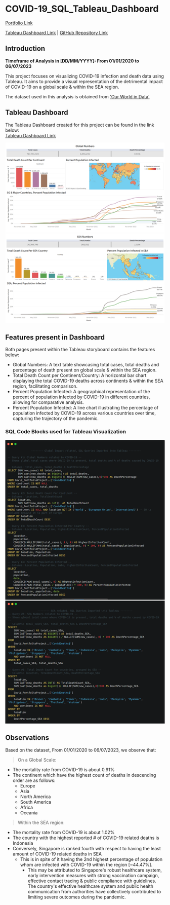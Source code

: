 # COVID-19_SQL_Tableau_Dashboard
[Portfolio Link](https://yattavit.github.io/)

[Tableau Dashboard Link](https://public.tableau.com/app/profile/ysook/viz/COVID-19Dashboard_16891358862960/COVID-19DeathsInfectionUpdated06072023) | [GitHub Repository Link](https://github.com/yattavit/COVID-19_SQL_Tableau_Dashboard)

## Introduction
**Timeframe of Analysis in [DD/MM/YYYY]: From 01/01/2020 to 06/07/2023**

This project focuses on visualizing COVID-19 infection and death data using Tableau. It aims to provide a visual representation of the detrimental impact of COVID-19 on a global scale & within the SEA region.

The dataset used in this analysis is obtained from ['Our World in Data'](https://ourworldindata.org/covid-deaths)

## Tableau Dashboard

The Tableau Dashboard created for this project can be found in the link below:  
[Tableau Dashboard Link](https://public.tableau.com/app/profile/ysook/viz/COVID-19Dashboard_16891358862960/COVID-19DeathsInfectionUpdated06072023)

![COVID-19 Dashboard_Global Impact](data/image/Global_Impact.png)
![COVID-19 Dashboard_SEA Impact](data/image/SEA_Impact.png)

## Features present in Dashboard
Both pages present within the Tableau storyboard contains the features below:
-   Global Numbers: A text table showcasing total cases, total deaths and percentage of death present on global scale & within the SEA region.
- Total Death Count per Continent/Country: A horizontal bar chart displaying the total COVID-19 deaths across continents & within the SEA region, facilitating comparison.
-   Percent Population Infected: A geographical representation of the percent of population infected by COVID-19 in different countries, allowing for comparative analysis.
-   Percent Population Infected: A line chart illustrating the percentage of population infected by COVID-19 across various countries over time, capturing the trajectory of the pandemic.

### SQL Code Blocks used for Tableau Visualization
![Global_Impact_SQL_Codes](data/image/Global_Impact_SQL_Codes.png)
![SEA_Impact_SQL_Codes](data/image/SEA_Impact_SQL_Codes.png)

## Observations
Based on the dataset, From 01/01/2020 to 06/07/2023, we observe that:
> On a Global Scale:

- The mortality rate from COVID-19 is about 0.91%
- The continent which have the highest count of deaths in descending order are as follows:
	- Europe
	- Asia
	- North America
	- South America
	- Africa
	- Oceania

> Within the SEA region:
- The mortality rate from COVID-19 is about 1.02%
- The country with the highest reported # of COVID-19 related deaths is Indonesia
- Conversely, Singapore is ranked fourth with respect to having the least amount of COVID-19 related deaths in SEA
	- This is in spite of it having the 2nd highest percentage of population whom are infected with COVID-19 within the region [~44.47%].
		- This may be attributed to Singapore's robust healthcare system, early intervention measures with strong vaccination campaign, effective contact tracing & public compliance with guidelines. The country's effective healthcare system and public health communication from authorities have collectively contributed to limiting severe outcomes during the pandemic.
